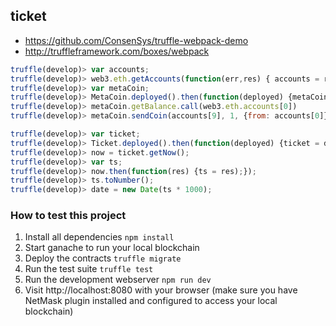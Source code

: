 ## ticket

* <https://github.com/ConsenSys/truffle-webpack-demo>
* <http://truffleframework.com/boxes/webpack>


```javascript
truffle(develop)> var accounts;
truffle(develop)> web3.eth.getAccounts(function(err,res) { accounts = res; }); // web3.eth.accounts
truffle(develop)> var metaCoin;
truffle(develop)> MetaCoin.deployed().then(function(deployed) {metaCoin = deployed;});
truffle(develop)> metaCoin.getBalance.call(web3.eth.accounts[0])
truffle(develop)> metaCoin.sendCoin(accounts[9], 1, {from: accounts[0]});

truffle(develop)> var ticket;
truffle(develop)> Ticket.deployed().then(function(deployed) {ticket = deployed;});
truffle(develop)> now = ticket.getNow();
truffle(develop)> var ts;
truffle(develop)> now.then(function(res) {ts = res);});
truffle(develop)> ts.toNumber();
truffle(develop)> date = new Date(ts * 1000);
```

### How to test this project
1. Install all dependencies `npm install`
2. Start ganache to run your local blockchain
3. Deploy the contracts `truffle migrate`
4. Run the test suite `truffle test`
5. Run the development webserver `npm run dev`
6. Visit http://localhost:8080 with your browser (make sure you have NetMask plugin installed and configured to access your local blockchain)

